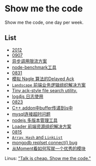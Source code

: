 Show me the code
================

Show me the code, one day per week.

## List

* [2012](https://github.com/TBEDP/show-me-the-code/tree/master/2012)
 * [0907](https://github.com/TBEDP/show-me-the-code/tree/master/2012/0907)
  * [异步调用限流方案](https://github.com/JacksonTian/bagpipe)
  * [node-benchmark工具](https://github.com/dead-horse/node-benchmark)
 * [0831](https://github.com/TBEDP/show-me-the-code/tree/master/2012/0831)
  * [模拟 Nagle 算法的Delayed Ack](https://github.com/TBEDP/show-me-the-code/tree/master/2012/0831/suqian.md)
  * [`Landscape` 前端业务逻辑组织解决方案](https://github.com/JacksonTian/landscape)
  * [Tiny ack-style file search utility.](https://github.com/TBEDP/show-me-the-code/tree/master/2012/0831/busi.md)
  * [log4js 日志使用](https://github.com/TBEDP/show-me-the-code/tree/master/2012/0831/tangyao.md)
 * [0823](https://github.com/TBEDP/show-me-the-code/tree/master/2012/0823)
  * [C++ addon中buffer传递到js中](https://github.com/TBEDP/show-me-the-code/tree/master/2012/0823/busi.md)
  * [mysql连接超时问题](https://github.com/TBEDP/show-me-the-code/tree/master/2012/0823/jifeng.md)
  * [nodejs 多版本管理工具](https://github.com/TBEDP/show-me-the-code/tree/master/2012/0823/suqian.md)
  * [Loader 前端资源组织解决方案](https://github.com/TBEDP/loader)
 * [0815](https://github.com/TBEDP/show-me-the-code/tree/master/2012/0815)
  * [`Array`, `Hash` and `LinkList`](https://github.com/TBEDP/show-me-the-code/tree/master/2012/0815/busi.md)
  * [mongodb replset connect() bug](https://github.com/TBEDP/show-me-the-code/tree/master/2012/0815/suqian.md)
  * [从Moment看如何写就一个优秀的模块](http://www.infoq.com/cn/articles/how-to-create-great-js-module)

Linus: ["Talk is cheap. Show me the code."](https://lkml.org/lkml/2000/8/25/132)
